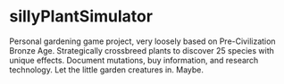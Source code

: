 # sillyPlantSimulator
Personal gardening game project, very loosely based on Pre-Civilization Bronze Age. Strategically crossbreed plants to discover 25 species with unique effects. Document mutations, buy information, and research technology. Let the little garden creatures in. Maybe.

